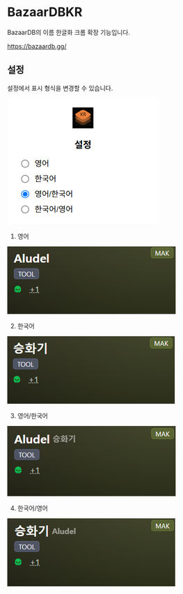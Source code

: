 # BazaarDBKR

BazaarDB의 이름 한글화 크롬 확장 기능입니다.

https://bazaardb.gg/

## 설정

설정에서 표시 형식을 변경할 수 있습니다.

![3.png](3.png)

1. 영어

![4.png](4.png)

2. 한국어

![5.png](5.png)

3. 영어/한국어

![6.png](6.png)

4. 한국어/영어

![7.png](7.png)
